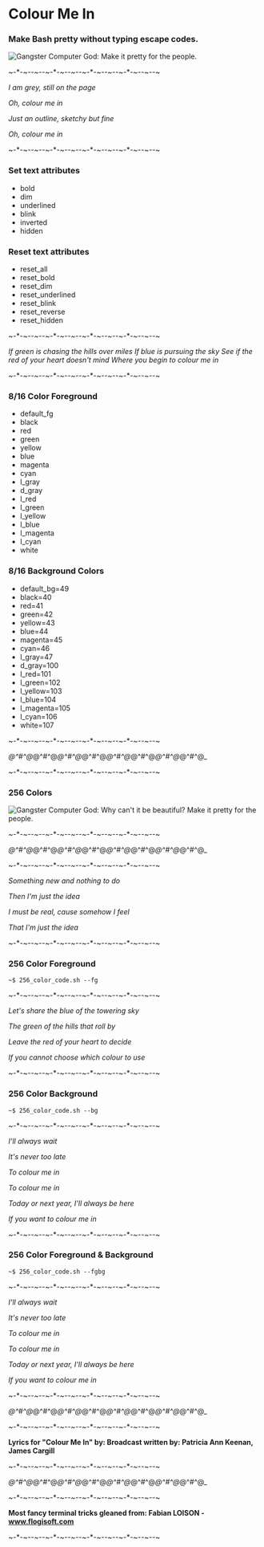 # Colour Me In

### Make Bash pretty without typing escape codes.

![Gangster Computer God: Make it pretty for the people.](https://raw.githubusercontent.com/gcgworld/colour_me_in/master/assets/img/tv_color_bars.png)


~-*-~-*-~-*-~-*-~-*-~-*-~-*-~-*-~-*-~-*-~-*-~-*-~

*I am grey, still on the page*

*Oh, colour me in*

*Just an outline, sketchy but fine*

*Oh, colour me in*

~-*-~-*-~-*-~-*-~-*-~-*-~-*-~-*-~-*-~-*-~-*-~-*-~


### Set text attributes

* bold
* dim
* underlined
* blink
* inverted
* hidden

### Reset text attributes

* reset_all
* reset_bold
* reset_dim
* reset_underlined
* reset_blink
* reset_reverse
* reset_hidden


~-*-~-*-~-*-~-*-~-*-~-*-~-*-~-*-~-*-~-*-~-*-~-*-~

*If green is chasing the hills over miles*
*If blue is pursuing the sky*
*See if the red of your heart doesn't mind*
*Where you begin to colour me in*

~-*-~-*-~-*-~-*-~-*-~-*-~-*-~-*-~-*-~-*-~-*-~-*-~


### 8/16 Color Foreground

* default_fg
* black
* red
* green
* yellow
* blue
* magenta
* cyan
* l_gray
* d_gray
* l_red
* l_green
* l_yellow
* l_blue
* l_magenta
* l_cyan
* white

### 8/16 Background Colors

* default_bg=49
* black=40
* red=41
* green=42
* yellow=43
* blue=44
* magenta=45
* cyan=46
* l_gray=47
* d_gray=100
* l_red=101
* l_green=102
* l_yellow=103
* l_blue=104
* l_magenta=105
* l_cyan=106
* white=107

~-*-~-*-~-*-~-*-~-*-~-*-~-*-~-*-~-*-~-*-~-*-~-*-~

_@^#^@_@^#^@_@^#^@_@^#^@_@^#^@_@^#^@_@^#^@_@^#^@_

~-*-~-*-~-*-~-*-~-*-~-*-~-*-~-*-~-*-~-*-~-*-~-*-~

### 256 Colors

![Gangster Computer God: Why can't it be beautiful? Make it pretty for the people.](https://raw.githubusercontent.com/gcgworld/colour_me_in/master/assets/img/tv_color_bars_2.png)

~-*-~-*-~-*-~-*-~-*-~-*-~-*-~-*-~-*-~-*-~-*-~-*-~

_@^#^@_@^#^@_@^#^@_@^#^@_@^#^@_@^#^@_@^#^@_@^#^@_

~-*-~-*-~-*-~-*-~-*-~-*-~-*-~-*-~-*-~-*-~-*-~-*-~

*Something new and nothing to do*

*Then I'm just the idea*

*I must be real, cause somehow I feel*

*That I'm just the idea*

~-*-~-*-~-*-~-*-~-*-~-*-~-*-~-*-~-*-~-*-~-*-~-*-~


### 256 Color Foreground

`~$ 256_color_code.sh --fg`


~-*-~-*-~-*-~-*-~-*-~-*-~-*-~-*-~-*-~-*-~-*-~-*-~

*Let's share the blue of the towering sky*

*The green of the hills that roll by*

*Leave the red of your heart to decide*

*If you cannot choose which colour to use*


~-*-~-*-~-*-~-*-~-*-~-*-~-*-~-*-~-*-~-*-~-*-~-*-~


### 256 Color Background

`~$ 256_color_code.sh --bg`


~-*-~-*-~-*-~-*-~-*-~-*-~-*-~-*-~-*-~-*-~-*-~-*-~

*I'll always wait*

*It's never too late*

*To colour me in*

*To colour me in*

*Today or next year, I'll always be here*

*If you want to colour me in*


~-*-~-*-~-*-~-*-~-*-~-*-~-*-~-*-~-*-~-*-~-*-~-*-~


### 256 Color Foreground & Background

`~$ 256_color_code.sh --fgbg`


~-*-~-*-~-*-~-*-~-*-~-*-~-*-~-*-~-*-~-*-~-*-~-*-~


*I'll always wait*

*It's never too late*

*To colour me in*

*To colour me in*

*Today or next year, I'll always be here*

*If you want to colour me in*


~-*-~-*-~-*-~-*-~-*-~-*-~-*-~-*-~-*-~-*-~-*-~-*-~

_@^#^@_@^#^@_@^#^@_@^#^@_@^#^@_@^#^@_@^#^@_@^#^@_

~-*-~-*-~-*-~-*-~-*-~-*-~-*-~-*-~-*-~-*-~-*-~-*-~

**Lyrics for "Colour Me In" by: Broadcast
written by: Patricia Ann Keenan, James Cargill**

~-*-~-*-~-*-~-*-~-*-~-*-~-*-~-*-~-*-~-*-~-*-~-*-~

_@^#^@_@^#^@_@^#^@_@^#^@_@^#^@_@^#^@_@^#^@_@^#^@_

~-*-~-*-~-*-~-*-~-*-~-*-~-*-~-*-~-*-~-*-~-*-~-*-~

**Most fancy terminal tricks gleaned from:
Fabian LOISON - www.flogisoft.com**

~-*-~-*-~-*-~-*-~-*-~-*-~-*-~-*-~-*-~-*-~-*-~-*-~
